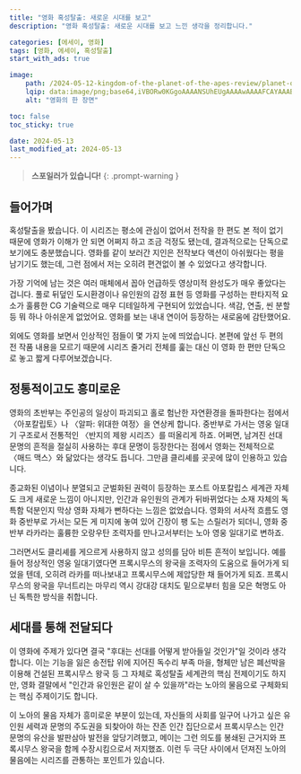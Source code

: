 ```yaml
---
title: "영화 혹성탈출: 새로운 시대를 보고"
description: "영화 혹성탈출: 새로운 시대를 보고 느낀 생각을 정리합니다."

categories: [에세이, 영화]
tags: [영화, 에세이, 혹성탈출]
start_with_ads: true

image:
    path: /2024-05-12-kingdom-of-the-planet-of-the-apes-review/planet-of-the-apes-scene.png
    lqip: data:image/png;base64,iVBORw0KGgoAAAANSUhEUgAAAAwAAAAFCAYAAABxeg0vAAAAAXNSR0IArs4c6QAAAARnQU1BAACxjwv8YQUAAAAJcEhZcwAALiMAAC4jAXilP3YAAADMSURBVBhXJY45TkNBEERfz4xnPrZYbCwQIiYBiZSEE3ALbsApOItv4tgSFkuALBEQsBg5wdhmitYnqG6pupbm9mpXs9G1bi6yLo+TTvpJR72kfhO1U6KaFFQc2RGDKeRSuL97YL2pJBMG9DpGCf/YbwJOU6sPv4bH2YLx9IOXLxFDoso4H3ZwLRuJw8baXaKLnQvbtmIyeebtO3J2kMnOPs3XbEU3VPhcVg8yb7e23fayqZuMYTdxOghM339ZrMQgw+tSzH/c1Ur9LYk/lHFJVi0oDlMAAAAASUVORK5CYII=
    alt: "영화의 한 장면"

toc: false
toc_sticky: true

date: 2024-05-13
last_modified_at: 2024-05-13
---
```


> **스포일러가 있습니다!**
{: .prompt-warning }

## **들어가며**

혹성탈출을 봤습니다. 이 시리즈는 평소에 관심이 없어서 전작을 한 편도 본 적이 없기 때문에 영화가 이해가 안 되면 어쩌지 하고 조금 걱정도 됐는데, 결과적으로는 단독으로 보기에도 충분했습니다. 영화를 같이 보러간 지인은 전작보다 액션이 아쉬웠다는 평을 남기기도 했는데, 그런 점에서 저는 오히려 편견없이 볼 수 있었다고 생각합니다.

가장 기억에 남는 것은 여러 매체에서 꼽아 언급하듯 영상미적 완성도가 매우 좋았다는 겁니다. 풀로 뒤덮인 도시환경이나 유인원의 감정 표현 등 영화를 구성하는 판타지적 요소가 훌륭한 CG 기술력으로 매우 디테일하게 구현되어 있었습니다. 색감, 연출, 씬 분할 등 뭐 하나 아쉬운게 없었어요. 영화를 보는 내내 연이어 등장하는 새로움에 감탄했어요.

외에도 영화를 보면서 인상적인 점들이 몇 가지 눈에 띄었습니다. 본편에 앞선 두 편의 전 작품 내용을 모르기 때문에 시리즈 줄거리 전체를 훑는 대신 이 영화 한 편만 단독으로 놓고 짧게 다루어보겠습니다.

<!--![planet-of-the-apes-scene-1](/2024-05-12-kingdom-of-the-planet-of-the-apes-review/planet-of-the-apes-scene-1.png)-->

## **정통적이고도 흥미로운**

영화의 초반부는 주인공의 일상이 파괴되고 홀로 험난한 자연환경을 돌파한다는 점에서 〈아포칼립토〉나 〈알파: 위대한 여정〉을 연상케 합니다. 중반부로 가서는 영웅 일대기 구조로서 전통적인 〈반지의 제왕 시리즈〉를 떠올리게 하죠. 어쩌면, 남겨진 선대 문명의 흔적을 절실히 사용하는 후대 문명이 등장한다는 점에서 영화는 전체적으로 〈매드 맥스〉와 닮았다는 생각도 듭니다. 그만큼 클리셰를 곳곳에 많이 인용하고 있습니다.

<!--
외부의 강한 부족이 평화롭던 주인공 부족 마을을 파괴하고 마을 구성원을 복속시키는 영화의 초반부는 전투 중 주인공의 아버지를 잃는다는 것까지 〈아포칼립토〉의 재규어 발과 닮았습니다. 홀로 남겨진 주인공이 험난한 환경을 뚫으며 멀리 떨어진 부족을 찾으러 간다는 이후의 줄거리는 〈알파: 위대한 여정〉의 케다를 연상케 하죠. 어쩌면, 멸망한 문명의 흔적 조각을 활용하는 후세대라는 소재는 〈매드맥스〉에서 이미 본 듯 합니다.
-->

종교화된 이념이나 분열되고 군벌화된 권력이 등장하는 포스트 아포칼립스 세계관 자체도 크게 새로운 느낌이 아니지만, 인간과 유인원의 관계가 뒤바뀌었다는 소재 자체의 독특함 덕분인지 막상 영화 자체가 뻔하다는 느낌은 없었습니다. 영화의 서사적 흐름도 영화 중반부로 가서는 모든 게 미지에 놓여 있어 긴장이 팽 도는 스릴러가 되더니, 영화 중반부 라카라는 훌륭한 오랑우탄 조력자를 만나고서부터는 노아 영웅 일대기로 변하죠.

그러면서도 클리셰를 게으르게 사용하지 않고 성의를 담아 비튼 흔적이 보입니다. 예를 들어 정상적인 영웅 일대기였다면 프록시무스의 왕국을 조력자의 도움으로 들어가게 되었을 텐데, 오히려 라카를 떠나보내고 프록시무스에 제압당한 채 들어가게 되죠. 프록시무스의 왕국을 무너트리는 마무리 역시 강대강 대치도 밑으로부터 힘을 모은 혁명도 아닌 독특한 방식을 취합니다.

<!-- ## **세대를 통해 전달되다** -->

## **세대를 통해 전달되다**

<!--![planet-of-the-apes-scene-2](/2024-05-12-kingdom-of-the-planet-of-the-apes-review/planet-of-the-apes-scene-2.png)-->

이 영화에 주제가 있다면 결국 "후대는 선대를 어떻게 받아들일 것인가"일 것이라 생각합니다. 이는 기능을 잃은 송전탑 위에 지어진 독수리 부족 마을, 형체만 남은 폐선박을 이용해 건설된 프록시무스 왕국 등 그 자체로 혹성탈출 세계관의 핵심 전제이기도 하지만, 영화 결말에서 "인간과 유인원은 같이 살 수 있을까"라는 노아의 물음으로 구체화되는 핵심 주제이기도 합니다.

이 노아의 물음 자체가 흥미로운 부분이 있는데, 자신들의 사회를 일구어 나가고 싶은 유인원 세력과 문명의 주도권을 되찾아야 하는 잔존 인간 집단으로서 프록시무스는 인간 문명의 유산을 발판삼아 발전을 앞당기려했고, 메이는 그런 의도를 봉쇄된 근거지와 프록시무스 왕국을 함께 수장시킴으로서 저지했죠. 이런 두 극단 사이에서 던져진 노아의 물음에는 시리즈를 관통하는 포인트가 있습니다.